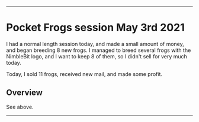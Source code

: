 
***

# Pocket Frogs session May 3rd 2021

I had a normal length session today, and made a small amount of money, and began breeding 8 new frogs. I managed to breed several frogs with the NimbleBit logo, and I want to keep 8 of them, so I didn't sell for very much today.

Today, I sold 11 frogs, received new mail, and made some profit.

## Overview

See above.

***

